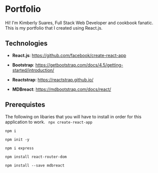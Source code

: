 # Portfolio

Hi! I'm Kimberly Suares, Full Stack Web Developer and cookbook fanatic. This is my portfolio that I created using React.js. 

## Technologies
- **React.js**: https://github.com/facebook/create-react-app

- **Bootstrap**: https://getbootstrap.com/docs/4.5/getting-started/introduction/

- **Reactstrap**:  https://reactstrap.github.io/

- **MDBreact**: https://mdbootstrap.com/docs/react/


## Prerequistes
The following on libaries that you will have to install in order for this application to work. 
``` npx create-react-app```

``` npm i ```

``` npm init -y ```

``` npm i express ```

``` npm install react-router-dom ```

```npm install --save mdbreact ```
